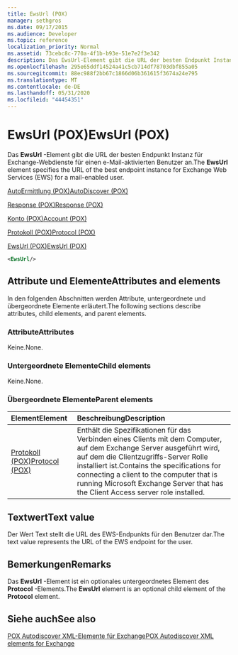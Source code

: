 ```yaml
---
title: EwsUrl (POX)
manager: sethgros
ms.date: 09/17/2015
ms.audience: Developer
ms.topic: reference
localization_priority: Normal
ms.assetid: 73cebc8c-770a-4f1b-b93e-51e7e2f3e342
description: Das EwsUrl-Element gibt die URL der besten Endpunkt Instanz für Exchange-Webdienste für einen e-Mail-aktivierten Benutzer an.
ms.openlocfilehash: 295e65ddf14524a41c5cb714df78703dbf855a05
ms.sourcegitcommit: 88ec988f2bb67c1866d06b361615f3674a24e795
ms.translationtype: MT
ms.contentlocale: de-DE
ms.lasthandoff: 05/31/2020
ms.locfileid: "44454351"
---
```

# <a name="ewsurl-pox"></a><span data-ttu-id="b515b-103">EwsUrl (POX)</span><span class="sxs-lookup"><span data-stu-id="b515b-103">EwsUrl (POX)</span></span>

<span data-ttu-id="b515b-104">Das **EwsUrl** -Element gibt die URL der besten Endpunkt Instanz für Exchange-Webdienste für einen e-Mail-aktivierten Benutzer an.</span><span class="sxs-lookup"><span data-stu-id="b515b-104">The **EwsUrl** element specifies the URL of the best endpoint instance for Exchange Web Services (EWS) for a mail-enabled user.</span></span> 
  
[<span data-ttu-id="b515b-105">AutoErmittlung (POX)</span><span class="sxs-lookup"><span data-stu-id="b515b-105">AutoDiscover (POX)</span></span>](autodiscover-pox.md)
  
[<span data-ttu-id="b515b-106">Response (POX)</span><span class="sxs-lookup"><span data-stu-id="b515b-106">Response (POX)</span></span>](response-pox.md)
  
[<span data-ttu-id="b515b-107">Konto (POX)</span><span class="sxs-lookup"><span data-stu-id="b515b-107">Account (POX)</span></span>](account-pox.md)
  
[<span data-ttu-id="b515b-108">Protokoll (POX)</span><span class="sxs-lookup"><span data-stu-id="b515b-108">Protocol (POX)</span></span>](protocol-pox.md)
  
[<span data-ttu-id="b515b-109">EwsUrl (POX)</span><span class="sxs-lookup"><span data-stu-id="b515b-109">EwsUrl (POX)</span></span>](ewsurl-pox.md)
  
```XML
<EwsUrl/>
```

## <a name="attributes-and-elements"></a><span data-ttu-id="b515b-110">Attribute und Elemente</span><span class="sxs-lookup"><span data-stu-id="b515b-110">Attributes and elements</span></span>

<span data-ttu-id="b515b-111">In den folgenden Abschnitten werden Attribute, untergeordnete und übergeordnete Elemente erläutert.</span><span class="sxs-lookup"><span data-stu-id="b515b-111">The following sections describe attributes, child elements, and parent elements.</span></span>
  
### <a name="attributes"></a><span data-ttu-id="b515b-112">Attribute</span><span class="sxs-lookup"><span data-stu-id="b515b-112">Attributes</span></span>

<span data-ttu-id="b515b-113">Keine.</span><span class="sxs-lookup"><span data-stu-id="b515b-113">None.</span></span>
  
### <a name="child-elements"></a><span data-ttu-id="b515b-114">Untergeordnete Elemente</span><span class="sxs-lookup"><span data-stu-id="b515b-114">Child elements</span></span>

<span data-ttu-id="b515b-115">Keine.</span><span class="sxs-lookup"><span data-stu-id="b515b-115">None.</span></span>
  
### <a name="parent-elements"></a><span data-ttu-id="b515b-116">Übergeordnete Elemente</span><span class="sxs-lookup"><span data-stu-id="b515b-116">Parent elements</span></span>

|<span data-ttu-id="b515b-117">**Element**</span><span class="sxs-lookup"><span data-stu-id="b515b-117">**Element**</span></span>|<span data-ttu-id="b515b-118">**Beschreibung**</span><span class="sxs-lookup"><span data-stu-id="b515b-118">**Description**</span></span>|
|:-----|:-----|
|[<span data-ttu-id="b515b-119">Protokoll (POX)</span><span class="sxs-lookup"><span data-stu-id="b515b-119">Protocol (POX)</span></span>](protocol-pox.md) <br/> |<span data-ttu-id="b515b-120">Enthält die Spezifikationen für das Verbinden eines Clients mit dem Computer, auf dem Exchange Server ausgeführt wird, auf dem die Clientzugriffs-Server Rolle installiert ist.</span><span class="sxs-lookup"><span data-stu-id="b515b-120">Contains the specifications for connecting a client to the computer that is running Microsoft Exchange Server that has the Client Access server role installed.</span></span>  <br/> |
   
## <a name="text-value"></a><span data-ttu-id="b515b-121">Textwert</span><span class="sxs-lookup"><span data-stu-id="b515b-121">Text value</span></span>

<span data-ttu-id="b515b-122">Der Wert Text stellt die URL des EWS-Endpunkts für den Benutzer dar.</span><span class="sxs-lookup"><span data-stu-id="b515b-122">The text value represents the URL of the EWS endpoint for the user.</span></span>
  
## <a name="remarks"></a><span data-ttu-id="b515b-123">Bemerkungen</span><span class="sxs-lookup"><span data-stu-id="b515b-123">Remarks</span></span>

<span data-ttu-id="b515b-124">Das **EwsUrl** -Element ist ein optionales untergeordnetes Element des **Protocol** -Elements.</span><span class="sxs-lookup"><span data-stu-id="b515b-124">The **EwsUrl** element is an optional child element of the **Protocol** element.</span></span> 
  
## <a name="see-also"></a><span data-ttu-id="b515b-125">Siehe auch</span><span class="sxs-lookup"><span data-stu-id="b515b-125">See also</span></span>



[<span data-ttu-id="b515b-126">POX Autodiscover XML-Elemente für Exchange</span><span class="sxs-lookup"><span data-stu-id="b515b-126">POX Autodiscover XML elements for Exchange</span></span>](pox-autodiscover-xml-elements-for-exchange.md)

